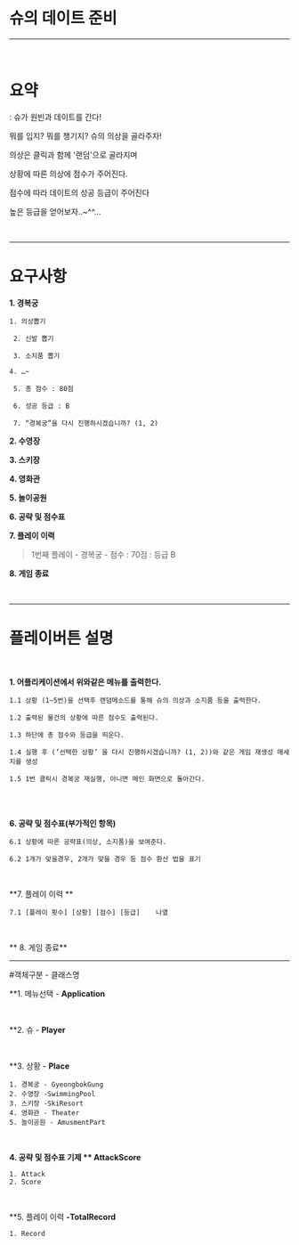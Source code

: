 # 슈의 데이트 준비

---
<br>

# 요약 
: 슈가 원빈과 데이트를 간다!

뭐를 입지? 뭐를 챙기지? 슈의 의상을 골라주자!

의상은 클릭과 함께 '랜덤'으로 골라지며 

상황에 따른 의상에 점수가 주어진다.

점수에 따라 데이트의 성공 등급이 주어진다

높은 등급을 얻어보자..~^^…

<br>

---

# 요구사항
 **1. 경복궁**
 
	1. 의상뽑기
		
	 2. 신발 뽑기
		
	 3. 소지품 뽑기

	4. …~

	 5. 총 점수 : 80점

	 6. 성공 등급 : B

	 7. “경복궁”을 다시 진행하시겠습니까? (1, 2)

 **2. 수영장**

 **3. 스키장**

 **4. 영화관**

 **5. 놀이공원**

 **6. 공략 및 점수표**
 
 **7. 플레이 이력**
> 1번째 플레이 - 경복궁 - 점수 : 70점 : 등급 B
    
**8. 게임 종료**


<br>


---


# 플레이버튼 설명

<br>

**1. 어플리케이션에서 위와같은 메뉴를 출력한다.**
    
    1.1 상황 (1~5번)을 선택후 랜덤메소드를 통해 슈의 의상과 소지품 등을 출력한다.
    
    1.2 출력된 물건의 상황에 따른 점수도 출력된다.
    
    1.3 하단에 총 점수와 등급을 띄운다.
    
    1.4 실행 후 (’선택한 상황’ 을 다시 진행하시겠습니까? (1, 2))와 같은 게임 재생성 메세지를 생성
    
    1.5 1번 클릭시 경복궁 재실행, 아니면 메인 화면으로 돌아간다.
    
<br>

<br>

**6. 공략 및 점수표(부가적인 항목)**

	6.1 상황에 따른 공략표(의상, 소지품)을 보여준다.

	6.2 1개가 맞을경우, 2개가 맞을 경우 등 점수 환산 법을 표기

<br>

**7. 플레이 이력 **
    
    7.1 [플레이 횟수] [상황] [점수] [등급]    나열
<br>   

** 8. 게임 종료**


---

#객체구분 - 클래스명


**1. 메뉴선택 - **Application**

<br>

**2. 슈 - **Player**

<br>


**3. 상황    - **Place**
    
    1. 경복궁 - GyeongbokGung
    2. 수영장 -SwimmingPool
    3. 스키장 -SkiResort
    4. 영화관 - Theater
    5. 놀이공원 - AmusmentPart

<br>

**4. 공략 및 점수표 기제 ** AttackScore**
	
	1. Attack
    2. Score


<br>

**5. 플레이 이력 **-TotalRecord**
	
	1. Record

<br>
<br>
<br>

